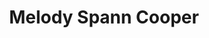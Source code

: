 ---
layout: layouts/profile.liquid
title: Melody Spann Cooper
id: melody_spann_cooper
prefix: 
first: Melody
middle: 
last: Spann Cooper
suffix: 
currentTitle: Chair and CEO
currentOrg: Midway Broadcasting Corporation
bio: Melody Spann Cooper is experienced in governance in government, civic and non-profit organizations. She currently serves on the as Commissioner of the Illinois Liquor Control Commission; Co-Chair of the Diversity and Inclusion Council for the Obama Library Foundation; Chairman of the Illinois Broadcasting Association; Board member of the FCC’s Commission on Equity and Diversity Council; Trustee of the Museum of Science &amp; Industry; Executive Committee Member of the Business Leadership Council, and Co-Founder of the Color Us Women Organization, formed to unite women of color around a common purpose of professional advancement civically and economically.
linkedin: https://www.linkedin.com/in/melodyspanncooper
tiktok: 
twitter: 
aboutme: 
insta: 
orgURL: 
snapchat: 
personalURL: 
smallHeadshotURL: assets/images/headshots/MSC%20Headshot%202021_converted_scaled.avif
originalHeadshotURL: assets/images/headshots/MSC%20Headshot%202021_converted_scaled.avif
tags-experience: 
 - Private Companies
 - Accounting
 - HR / Human Resources
tags-current-industries: 
 - Broadcasting (except Internet)
 - Media
tags-current-position: 
 - CEO / Chief Executive Officer
 - Chairman
tags-past-industries: 
 - Advertising
 - Arts, Entertainment, and Recreation
 - Broadcasting (except Internet)
 - Media
tags-past-position: 
 - President
tags-current-board-service: 
    - Nonprofit
tags-past-board-service: 
boards-current-corporate-private: 
boards-current-corporate-public: 
boards-current-nonprofit: 
 - Obama Library Foundation - Diversity and Inclusion Council, Co-Chair
 - IL Broadcaster's Association, Chairman
 - Museum of Science and Industry, Trustee
 - Business Leadership Council, Executive Committee Member
boards-current-privateequity: 
boards-current-spac: 
boards-current-vc: 
boards-past-corporate-private: 
boards-past-corporate-public: 
boards-past-nonprofit: 
boards-past-privateequity: 
boards-past-spac: 
boards-past-vc: 
---